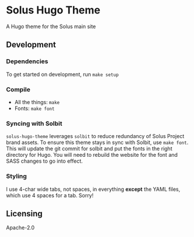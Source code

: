 # Solus Hugo Theme

A Hugo theme for the Solus main site

## Development

### Dependencies

To get started on development, run `make setup`

### Compile

- All the things: `make`
- Fonts: `make font`

### Syncing with Solbit

`solus-hugo-theme` leverages `solbit` to reduce redundancy of Solus Project brand assets. To ensure this theme stays in sync with Solbit, use `make font`. This will update the git commit for solbit and put the fonts in the right directory for Hugo. You will need to rebuild the website for the font and SASS changes to go into effect.

### Styling

I use 4-char wide tabs, not spaces, in everything **except** the YAML files, which use 4 spaces for a tab. Sorry!

## Licensing

Apache-2.0
